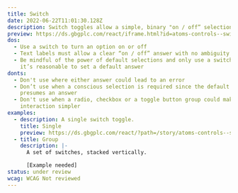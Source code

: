 ```yaml
---
title: Switch
date: 2022-06-22T11:01:30.128Z
description: Switch toggles allow a simple, binary "on / off” selection.
preview: https://ds.gbgplc.com/react/iframe.html?id=atoms-controls--switch-elements
dos:
  - Use a switch to turn an option on or off
  - Text labels must allow a clear “on / off” answer with no ambiguity
  - Be mindful of the power of default selections and only use a switch when
    it’s reasonable to set a default answer
donts:
  - Don't use where either answer could lead to an error
  - Don’t use when a conscious selection is required since the default state
    presumes an answer
  - Don't use when a radio, checkbox or a toggle button group could make the
    interaction simpler
examples:
  - description: A single switch toggle.
    title: Single
    preview: https://ds.gbgplc.com/react/?path=/story/atoms-controls--switch-elements&nav=0
  - title: Group
    description: |-
      A set of switches, stacked vertically.

      [Example needed]
status: under review
wcag: WCAG Not reviewed
---
```


